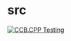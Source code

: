 # src

[![CCB.CPP Testing](https://media.githubusercontent.com/media/byddybbyd/CCB/refs/heads/main/img/ccb-cpp-testing.jpeg)](https://github.com/byddybbyd/CCB/blob/main/src/ccb.cpp)
